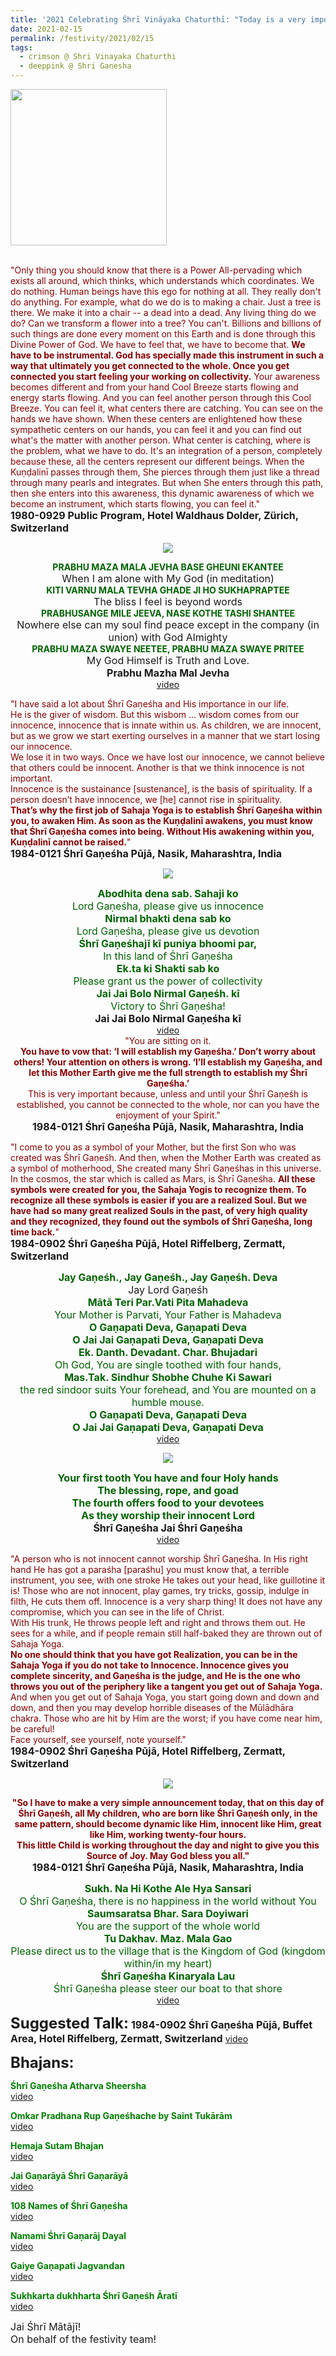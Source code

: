```yaml
---
title: '2021 Celebrating Śhrī Vināyaka Chaturthī: "Today is a very important day for all of us Sahaja Yogis, because today Śhrī Gaṇeśha was born." '
date: 2021-02-15
permalink: /festivity/2021/02/15
tags:
  - crimson @ Shri Vinayaka Chaturthi
  - deeppink @ Shri Ganesha
---
```


<div style="text-align: left"><img src="/images/image1.png" width="250" /></div><br>

<p>
<font color="DarkRed">"Only thing you should know that there is a Power All-pervading which exists all around, which thinks, which understands which coordinates. We do nothing. Human beings have this ego for nothing at all. They really don't do anything. For example, what do we do is to making a chair. Just a tree is there. We make it into a chair -- a dead into a dead. Any living thing do we do? Can we transform a flower into a tree? You can't. Billions and billions of such things are done every moment on this Earth and is done through this Divine Power of God. We have to feel that, we have to become that. <b>We have to be instrumental. God has specially made this instrument in such a way that ultimately you get connected to the whole. Once you get connected you start feeling your working on collectivity.</b> Your awareness becomes different and from your hand Cool Breeze starts flowing and energy starts flowing. And you can feel another person through this Cool Breeze. You can feel it, what centers there are catching. You can see on the hands we have shown. When these centers are enlightened how these sympathetic centers on our hands, you can feel it and you can find out what's the matter with another person. What center is catching, where is the problem, what we have to do. It's an integration of a person, completely because these, all the centers represent our different beings. When the Kuṇḍalinī passes through them, She pierces through them just like a thread through many pearls and integrates. But when She enters through this path, then she enters into this awareness, this dynamic awareness of which we become an instrument, which starts flowing, you can feel it."</font><br>
<font size="+0"><b>1980-0929 Public Program, Hotel Waldhaus Dolder, Zürich, Switzerland</b></font>
</p>

<div style="text-align: center"><img src="https://pub-1e517d8c73a64c9c82977d676b1fff72.r2.dev/image620.png" /></div>

<p style="text-align:center;">
<font color="DarkGreen"><b>PRABHU MAZA MALA JEVHA BASE GHEUNI EKANTEE</b></font><br>
<font size="+0">When I am alone with My God (in meditation)</font><br>
<font color="DarkGreen"><b>KITI VARNU MALA TEVHA GHADE JI HO SUKHAPRAPTEE</b></font><br>
<font size="+0">The bliss I feel is beyond words</font><br>
<font color="DarkGreen"><b>PRABHUSANGE MILE JEEVA, NASE KOTHE TASHI SHANTEE</b></font><br>
<font size="+0">Nowhere else can my soul find peace except in the company (in union) with God Almighty</font><br>
<font color="DarkGreen"><b>PRABHU MAZA SWAYE NEETEE, PRABHU MAZA SWAYE PRITEE</b></font><br>
<font size="+0">My God Himself is Truth and Love.</font><br>
<font size="+0"><b>Prabhu Mazha Mal Jevha</b></font><br>
<a href="https://www.youtube.com/watch?v=_yoOiLcEL9U&ab_channel=SahajaYoga">video</a>
</p>

<p>
<font color="DarkRed">"I have said a lot about Śhrī Gaṇeśha and His importance in our life.<br>
He is the giver of wisdom. But this wisbom ... wisdom comes from our innocence, innocence that is innate within us. As children, we are innocent, but as we grow we start exerting ourselves in a manner that we start losing our innocence.<br>
We lose it in two ways. Once we have lost our innocence, we cannot believe that others could be innocent. Another is that we think innocence is not important.<br>
Innocence is the sustainance [sustenance], is the basis of spirituality. If a person doesn’t have innocence, we [he] cannot rise in spirituality.<br>
<b>That’s why the first job of Sahaja Yoga is to establish Śhrī Gaṇeśha within you, to awaken Him. As soon as the Kuṇḍalinī awakens, you must know that Śhrī Gaṇeśha comes into being. Without His awakening within you, Kuṇḍalinī cannot be raised.</b>"</font><br>
<font size="+0"><b>1984-0121 Śhrī Gaṇeśha Pūjā, Nasik, Maharashtra, India</b></font>
</p>

<div style="text-align: center"><img src="/images/image621.png" /></div>

<p style="text-align:center;">
<font size="+0"><font color="DarkGreen"><b>Abodhita dena sab. Sahaji ko</b></font></font><br>
<font size="+0"><font color="DarkGreen">Lord Gaṇeśha, please give us innocence</font></font><br>
<font size="+0"><font color="DarkGreen"><b>Nirmal bhakti dena sab ko</b></font></font><br>
<font size="+0"><font color="DarkGreen">Lord Gaṇeśha, please give us devotion</font></font><br>
<font size="+0"><font color="DarkGreen"><b>Śhrī Gaṇeśhajī kī puniya bhoomi par,</b></font></font><br>
<font size="+0"><font color="DarkGreen">In this land of Śhrī Gaṇeśha</font></font><br>
<font size="+0"><font color="DarkGreen"><b>Ek.ta ki Shakti sab ko</b></font></font><br>
<font size="+0"><font color="DarkGreen">Please grant us the power of collectivity</font></font><br>
<font size="+0"><font color="DarkGreen"><b>Jai Jai Bolo Nirmal Gaṇeśh. kī</b></font></font><br>
<font size="+0"><font color="DarkGreen">Victory to Śhrī Gaṇeśha!</font></font><br>
<font size="+0"><b>Jai Jai Bolo Nirmal Gaṇeśha kī</b></font><br>
<a href="www.youtube.com/watch?v=9r2eVWLg4mo">video</a><br>
<font color="DarkRed">"You are sitting on it.<br>
<b>You have to vow that: ‘I will establish my Gaṇeśha.’ Don’t worry about others! Your attention on others is wrong. ‘I’ll establish my Gaṇeśha, and let this Mother Earth give me the full strength to establish my Śhrī Gaṇeśha.’</b><br>
This is very important because, unless and until your Śhrī Gaṇeśh is established, you cannot be connected to the whole, nor can you have the enjoyment of your Spirit."</font><br>
<font size="+0"><b>1984-0121 Śhrī Gaṇeśha Pūjā, Nasik, Maharashtra, India</b></font>
</p>

<p>
<font color="DarkRed">"I come to you as a symbol of your Mother, but the first Son who was created was Śhrī Gaṇeśh. And then, when the Mother Earth was created as a symbol of motherhood, She created many Śhrī Gaṇeśhas in this universe. In the cosmos, the star which is called as Mars, is Śhrī Gaṇeśha. <b>All these symbols were created for you, the Sahaja Yogis to recognize them. To recognize all these symbols is easier if you are a realized Soul. But we have had so many great realized Souls in the past, of very high quality and they recognized, they found out the symbols of Śhrī Gaṇeśha, long time back.</b>"</font><br>
<font size="+0"><b>1984-0902 Śhrī Gaṇeśha Pūjā, Hotel Riffelberg, Zermatt, Switzerland</b></font>
</p>

<p style="text-align:center;">
<font size="+0"><font color="DarkGreen"><b>Jay Gaṇeśh., Jay Gaṇeśh., Jay Gaṇeśh. Deva</b></font></font><br>
<font size="+0"><font color="DarkGreen"></font>Jay Lord Gaṇeśh</font><br>
<font size="+0"><font color="DarkGreen"><b>Mātā Teri Par.Vati Pita Mahadeva</b></font></font><br>
<font size="+0"><font color="DarkGreen">Your Mother is Parvati, Your Father is Mahadeva</font></font><br>
<font size="+0"><font color="DarkGreen"><b>O Gaṇapati Deva, Gaṇapati Deva</b></font></font><br>
<font size="+0"><font color="DarkGreen"><b>O Jai Jai Gaṇapati Deva, Gaṇapati Deva</b></font></font><br>
<font size="+0"><font color="DarkGreen"><b>Ek. Danth. Devadant. Char. Bhujadari</b></font></font><br>
<font size="+0"><font color="DarkGreen">Oh God, You are single toothed with four hands,</font></font><br>
<font size="+0"><font color="DarkGreen"><b>Mas.Tak. Sindhur Shobhe Chuhe Ki Sawari</b></font></font><br>
<font size="+0"><font color="DarkGreen">the red sindoor suits Your forehead, and You are mounted on a humble mouse.</font></font><br>
<font size="+0"><font color="DarkGreen"><b>O Gaṇapati Deva, Gaṇapati Deva</b></font></font><br>
<font size="+0"><font color="DarkGreen"><b>O Jai Jai Gaṇapati Deva, Gaṇapati Deva</b></font></font><br>
<a href="https://www.youtube.com/watch?v=LtqNdCxPQI0&ab_channel=bertrandSY">video</a>
</p>

<div style="text-align: center"><img src="/images/image622.png" /></div>

<p style="text-align:center;">
<font size="+0"><font color="DarkGreen"><b>Your first tooth You have and four Holy hands</b></font></font><br>
<font size="+0"><font color="DarkGreen"><b>The blessing, rope, and goad</b></font></font><br>
<font size="+0"><font color="DarkGreen"><b>The fourth offers food to your devotees</b></font></font><br>
<font size="+0"><font color="DarkGreen"><b>As they worship their innocent Lord</b></font></font><br>
<font size="+0"><b>Śhrī Gaṇeśha Jai Śhrī Gaṇeśha</b></font><br>
<a href="https://www.youtube.com/watch?v=GCgN6qnmNiA&ab_channel=SahajaYoga"> video</a><br>
</p>

<p>
<font color="DarkRed">"A person who is not innocent cannot worship Śhrī Gaṇeśha. In His right hand He has got a paraśha [paraśhu] you must know that, a terrible instrument, you see, with one stroke He takes out your head, like guillotine it is! Those who are not innocent, play games, try tricks, gossip, indulge in filth, He cuts them off. Innocence is a very sharp thing! It does not have any compromise, which you can see in the life of Christ.<br>
With His trunk, He throws people left and right and throws them out. He sees for a while, and if people remain still half-baked they are thrown out of Sahaja Yoga.<br>
<b>No one should think that you have got Realization, you can be in the Sahaja Yoga if you do not take to Innocence. Innocence gives you complete sincerity, and Gaṇeśha is the judge, and He is the one who throws you out of the periphery like a tangent you get out of Sahaja Yoga.</b> And when you get out of Sahaja Yoga, you start going down and down and down, and then you may develop horrible diseases of the Mūlādhāra chakra. Those who are hit by Him are the worst; if you have come near him, be careful!<br>
Face yourself, see yourself, note yourself."</font><br>
<font size="+0"><b>1984-0902 Śhrī Gaṇeśha Pūjā, Hotel Riffelberg, Zermatt, Switzerland</b></font>
</p>

<div style="text-align: center"><img src="/images/image623.png" /></div>

<p style="text-align:center;">
<font color="DarkRed"><b>"So I have to make a very simple announcement today, that on this day of Śhrī Gaṇeśh, 
all My children, who are born like Śhrī Gaṇeśh only, in the same pattern, should become dynamic like Him, 
innocent like Him, great like Him, working twenty-four hours.<br> 
This little Child is working throughout the day and night to give you this Source of Joy.
May God bless you all."</b></font><br>
<font size="+0"><b>1984-0121 Śhrī Gaṇeśha Pūjā, Nasik, Maharashtra, India</b></font>
</p>

<p style="color:DarkGreen; text-align:center;">
<font size="+0"><b>Sukh. Na Hi Kothe Ale Hya Sansari</b></font><br>
<font size="+0">O Śhrī Gaṇeśha, there is no happiness in the world without You</font><br>
<font size="+0"><b>Saumsaratsa Bhar. Sara Doyiwari</b></font><br>
<font size="+0">You are the support of the whole world</font><br>
<font size="+0"><b>Tu Dakhav. Maz. Mala Gao</b></font><br>
<font size="+0">Please direct us to the village that is the Kingdom of God (kingdom within/in my heart)</font><br>
<font size="+0"><b>Śhrī Gaṇeśha Kinaryala Lau</b></font><br>
<font size="+0">Śhrī Gaṇeśha please steer our boat to that shore</font><br>
<a href="https://www.youtube.com/watch?v=1ZZ57Fxd79Q&ab_channel=SahajaYoga">video</a>
</p>

<font size="+2"><b>Suggested Talk:</b></font> 
<font size="+0"><b>1984-0902 Śhrī Gaṇeśha Pūjā, Buffet Area, Hotel Riffelberg, Zermatt, Switzerland</b></font>
<a href="https://www.youtube.com/watch?v=qX63gXeOKqs&feature=emb_logo&ab_channel=TeachingsofH.H.ShriMatajiNirmalaDevi"> video</a><br>

<font size="+2"><b>Bhajans:</b></font>

<p>
<font color="green"><b>Śhrī Gaṇeśha Atharva Sheersha</b></font><br>
<a href="https://seven-teams.github.io/Videos_Links.html"> video</a><br>
</p>

<p>
<font color="green"><b>Omkar Pradhana Rup Gaṇeśhache by Saint Tukārām</b></font><br>
<a href="https://seven-teams.github.io/Videos_Links.html">video</a>
</p>

<p>
<font color="green"><b>Hemaja Sutam Bhajan</b></font><br>
<a href="https://www.youtube.com/watch?v=mGvUq8-ebXo&ab_channel=SahajayogaCulture">video</a>
</p>
 
<p>
<font color="green"><b>Jai Gaṇarāyā Śhrī Gaṇarāyā</b></font><br>
<a href="https://seven-teams.github.io/Videos_Links.html">video</a> 
</p>

<p>
<font color="green"><b>108 Names of Śhrī Gaṇeśha</b></font><br>
<a href="https://seven-teams.github.io/Videos_Links.html">video</a>
</p>

<p>
<font color="green"><b>Namami Śhrī Gaṇarāj Dayal</b></font><br>
<a href="https://seven-teams.github.io/Videos_Links.html">video</a> 
</p>

<p>
<font color="green"><b>Gaiye Gaṇapati Jagvandan</b></font><br>
<a href="https://www.youtube.com/watch?v=ilY4PAguS6A&ab_channel=SahajaYoga">video</a> 
</p>

<p>
<font color="green"><b>Sukhkarta dukhharta Śhrī Gaṇeśh Āratī</b></font><br>
<a href="https://www.youtube.com/watch?v=HNv44APLhL8&list=PL8E57180C36478F98&index=2&ab_channel=2012seeker">video</a> 
</p>

<p>
<font size="+0">Jai Śhrī Mātājī!<br>
On behalf of the festivity team!</font>
</p>